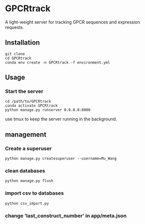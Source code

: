 GPCRtrack
=========
A light-weight server for tracking GPCR sequences and expression requests.

## Installation

```
git clone 
cd GPCRtrack
conda env create -n GPCRtrack -f environment.yml
```

## Usage
### Start the server
```
cd /path/to/GPCRtrack
conda activate GPCRtrack
python manage.py runserver 0.0.0.0:8000
```
use tmux to keep the server running in the background.

## management
### Create a superuser
```python manage.py createsuperuser --username=Mu_Wang ```
### clean databases
```python manage.py flush ```
### import csv to databases
```python csv_import.py ```
### change 'last_construct_number' in app/meta.json



